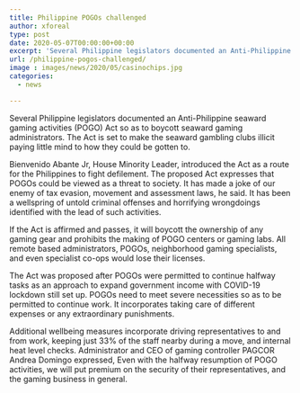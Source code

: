```yaml
---
title: Philippine POGOs challenged
author: xforeal 
type: post
date: 2020-05-07T00:00:00+00:00
excerpt: 'Several Philippine legislators documented an Anti-Philippine seaward gaming activities (POGO) Act so as to boycott seaward gaming operators '
url: /philippine-pogos-challenged/
image : images/news/2020/05/casinochips.jpg
categories:
  - news

---
```

Several Philippine legislators documented an Anti-Philippine seaward gaming activities (POGO) Act so as to boycott seaward gaming administrators. The Act is set to make the seaward gambling clubs illicit paying little mind to how they could be gotten to. 

Bienvenido Abante Jr, House Minority Leader, introduced the Act as a route for the Philippines to fight defilement. The proposed Act expresses that POGOs could be viewed as a threat to society. It has made a joke of our enemy of tax evasion, movement and assessment laws, he said. It has been a wellspring of untold criminal offenses and horrifying wrongdoings identified with the lead of such activities. 

If the Act is affirmed and passes, it will boycott the ownership of any gaming gear and prohibits the making of POGO centers or gaming labs. All remote based administrators, POGOs, neighborhood gaming specialists, and even specialist co-ops would lose their licenses. 

The Act was proposed after POGOs were permitted to continue halfway tasks as an approach to expand government income with COVID-19 lockdown still set up. POGOs need to meet severe necessities so as to be permitted to continue work. It incorporates taking care of different expenses or any extraordinary punishments. 

Additional wellbeing measures incorporate driving representatives to and from work, keeping just 33% of the staff nearby during a move, and internal heat level checks. Administrator and CEO of gaming controller PAGCOR Andrea Domingo expressed, Even with the halfway resumption of POGO activities, we will put premium on the security of their representatives, and the gaming business in general.